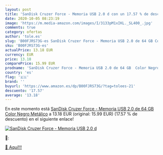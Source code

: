 ```yaml
---
layout: post
title: 'SanDisk Cruzer Force - Memoria USB 2.0 d con un 17.57 % de descuento'
date: 2020-10-05 08:23:19
image: 'https://m.media-amazon.com/images/I/3133pM1xIKL._SL400_.jpg'
comments: true
category: ofertas
author: 'tole.es'
slug: 'B00FJRS73G-es SanDisk Cruzer Force - Memoria USB 2.0 de 64 GB Color...'
sku: 'B00FJRS73G-es'
actualPrice: 13.18 EUR
currency: EUR
price: 13.18
comparePrice: 15.99 EUR
prodname: 'SanDisk Cruzer Force - Memoria USB 2.0 de 64 GB  Color Negro  Metálico'
country: 'es'
flag: '🇪🇸'
brand: ''
buyurl: 'https://www.amazon.es/dp/B00FJRS73G/?tag=tolees-21'
descuento: '17.57'
average: '13.18'
---
```


En este momento está [SanDisk Cruzer Force - Memoria USB 2.0 de 64 GB  Color Negro  Metálico](https://www.amazon.es/dp/B00FJRS73G/?tag=tolees-21) a 13.18 EUR (original: 15.99 EUR) (17.57 %  de descuento) en el siguiente enlace!

[![SanDisk Cruzer Force - Memoria USB 2.0 d](https://m.media-amazon.com/images/I/3133pM1xIKL._SL400_.jpg)](https://www.amazon.es/dp/B00FJRS73G/?tag=tolees-21)

🔎:


[🛒 Aquí!!!](https://www.amazon.es/dp/B00FJRS73G/?tag=tolees-21)

